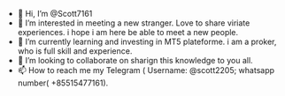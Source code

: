 - 👋 Hi, I’m @Scott7161
- 👀 I’m interested in meeting a new stranger. Love to share viriate experiences. i hope i am here be able to meet a new people. 
- 🌱 I’m currently learning and investing in MT5 plateforme. i am a proker, who is full skill and experience.
- 💞️ I’m looking to collaborate on sharign this knowledge to you all.
- 📫 How to reach me my Telegram ( Username: @scott2205; whatsapp number( +85515477161).
<!---
Scott7161/Scott7161 is a ✨ special ✨ repository because its `README.md` (this file) appears on your GitHub profile.
You can click the Preview link to take a look at your changes.
--->
